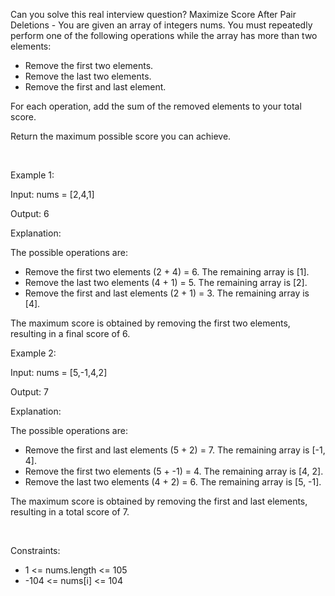 Can you solve this real interview question? Maximize Score After Pair Deletions - You are given an array of integers nums. You must repeatedly perform one of the following operations while the array has more than two elements:

 * Remove the first two elements.
 * Remove the last two elements.
 * Remove the first and last element.

For each operation, add the sum of the removed elements to your total score.

Return the maximum possible score you can achieve.

 

Example 1:

Input: nums = [2,4,1]

Output: 6

Explanation:

The possible operations are:

 * Remove the first two elements (2 + 4) = 6. The remaining array is [1].
 * Remove the last two elements (4 + 1) = 5. The remaining array is [2].
 * Remove the first and last elements (2 + 1) = 3. The remaining array is [4].

The maximum score is obtained by removing the first two elements, resulting in a final score of 6.

Example 2:

Input: nums = [5,-1,4,2]

Output: 7

Explanation:

The possible operations are:

 * Remove the first and last elements (5 + 2) = 7. The remaining array is [-1, 4].
 * Remove the first two elements (5 + -1) = 4. The remaining array is [4, 2].
 * Remove the last two elements (4 + 2) = 6. The remaining array is [5, -1].

The maximum score is obtained by removing the first and last elements, resulting in a total score of 7.

 

Constraints:

 * 1 <= nums.length <= 105
 * -104 <= nums[i] <= 104